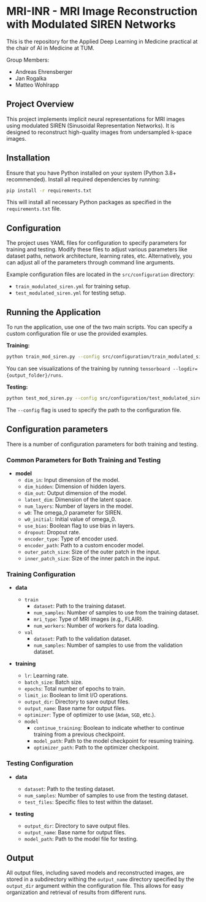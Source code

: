 # MRI-INR - MRI Image Reconstruction with Modulated SIREN Networks

This is the repository for the Applied Deep Learning in Medicine practical at the chair of AI in Medicine at TUM. 

Group Members:
- Andreas Ehrensberger 
- Jan Rogalka 
- Matteo Wohlrapp



## Project Overview
This project implements implicit neural representations for MRI images using modulated SIREN (Sinusoidal Representation Networks). It is designed to reconstruct high-quality images from undersampled k-space images.

## Installation
Ensure that you have Python installed on your system (Python 3.8+ recommended). Install all required dependencies by running:

```bash
pip install -r requirements.txt
```

This will install all necessary Python packages as specified in the `requirements.txt` file.

## Configuration
The project uses YAML files for configuration to specify parameters for training and testing. Modify these files to adjust various parameters like dataset paths, network architecture, learning rates, etc. Alternatively, you can adjust all of the parameters through command line arguments. 

Example configuration files are located in the `src/configuration` directory:
- `train_modulated_siren.yml` for training setup.
- `test_modulated_siren.yml` for testing setup.

## Running the Application
To run the application, use one of the two main scripts. You can specify a custom configuration file or use the provided examples.

**Training:**
```bash
python train_mod_siren.py --config src/configuration/train_modulated_siren.yml
```
You can see visualizations of the training by running `tensorboard --logdir={output_folder}/runs`.

**Testing:**
```bash
python test_mod_siren.py --config src/configuration/test_modulated_siren.yml
```

The `--config` flag is used to specify the path to the configuration file. <br>

## Configuration parameters 
There is a number of configuration parameters for both training and testing. 

### Common Parameters for Both Training and Testing

- **model**
  - `dim_in`: Input dimension of the model.
  - `dim_hidden`: Dimension of hidden layers.
  - `dim_out`: Output dimension of the model.
  - `latent_dim`: Dimension of the latent space.
  - `num_layers`: Number of layers in the model.
  - `w0`: The omega_0 parameter for SIREN.
  - `w0_initial`: Initial value of omega_0.
  - `use_bias`: Boolean flag to use bias in layers.
  - `dropout`: Dropout rate.
  - `encoder_type`: Type of encoder used.
  - `encoder_path`: Path to a custom encoder model.
  - `outer_patch_size`: Size of the outer patch in the input.
  - `inner_patch_size`: Size of the inner patch in the input.

### Training Configuration

- **data**
  - `train`
    - `dataset`: Path to the training dataset.
    - `num_samples`: Number of samples to use from the training dataset.
    - `mri_type`: Type of MRI images (e.g., FLAIR).
    - `num_workers`: Number of workers for data loading.
  - `val`
    - `dataset`: Path to the validation dataset.
    - `num_samples`: Number of samples to use from the validation dataset.

- **training**
  - `lr`: Learning rate.
  - `batch_size`: Batch size.
  - `epochs`: Total number of epochs to train.
  - `limit_io`: Boolean to limit I/O operations.
  - `output_dir`: Directory to save output files.
  - `output_name`: Base name for output files.
  - `optimizer`: Type of optimizer to use (`Adam`, `SGD`, etc.).
  - `model`
    - `continue_training`: Boolean to indicate whether to continue training from a previous checkpoint.
    - `model_path`: Path to the model checkpoint for resuming training.
    - `optimizer_path`: Path to the optimizer checkpoint.

### Testing Configuration

- **data**
  - `dataset`: Path to the testing dataset.
  - `num_samples`: Number of samples to use from the testing dataset.
  - `test_files`: Specific files to test within the dataset.

- **testing**
  - `output_dir`: Directory to save output files.
  - `output_name`: Base name for output files.
  - `model_path`: Path to the model file for testing.

## Output
All output files, including saved models and reconstructed images, are stored in a subdirectory withing the `output_name` directory specified by the `output_dir` argument within the configuration file. This allows for easy organization and retrieval of results from different runs.